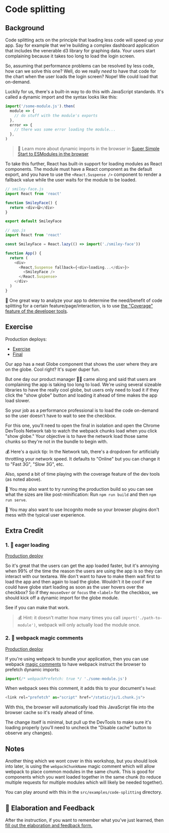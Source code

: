 # Code splitting

## Background

Code splitting acts on the principle that loading less code will speed up your
app. Say for example that we're building a complex dashboard application that
includes the venerable d3 library for graphing data. Your users start
complaining because it takes too long to load the login screen.

So, assuming that performance problems can be resolved by less code, how can we
solve this one? Well, do we really _need_ to have that code for the chart when
the user loads the login screen? Nope! We could load that on-demand.

Luckily for us, there's a built-in way to do this with JavaScript standards.
It's called a dynamic import and the syntax looks like this:

```javascript
import('/some-module.js').then(
  module => {
    // do stuff with the module's exports
  },
  error => {
    // there was some error loading the module...
  },
)
```

> 📜 Learn more about dynamic imports in the browser in
> [Super Simple Start to ESModules in the browser](https://kentcdodds.com/blog/super-simple-start-to-es-modules-in-the-browser)

To take this further, React has built-in support for loading modules as React
components. The module must have a React component as the default export, and
you have to use the `<React.Suspense />` component to render a fallback value
while the user waits for the module to be loaded.

```javascript
// smiley-face.js
import React from 'react'

function SmileyFace() {
  return <div>😃</div>
}

export default SmileyFace

// app.js
import React from 'react'

const SmileyFace = React.lazy(() => import('./smiley-face'))

function App() {
  return (
    <div>
      <React.Suspense fallback={<div>loading...</div>}>
        <SmileyFace />
      </React.Suspense>
    </div>
  )
}
```

🦉 One great way to analyze your app to determine the need/benefit of code
splitting for a certain feature/page/interaction, is to use
[the "Coverage" feature of the developer tools](https://developers.google.com/web/tools/chrome-devtools/coverage).

## Exercise

Production deploys:

- [Exercise](https://react-performance.netlify.app/isolated/exercise/01.js)
- [Final](https://react-performance.netlify.app/isolated/final/01.js)

Our app has a neat Globe component that shows the user where they are on the
globe. Cool right? It's super duper fun.

But one day our product manager 👨‍💼 came along and said that users are
complaining the app is taking too long to load. We're using several sizeable
libraries to have the really cool globe, but users only need to load it if they
click the "show globe" button and loading it ahead of time makes the app load
slower.

So your job as a performance professional is to load the code on-demand so the
user doesn't have to wait to see the checkbox.

For this one, you'll need to open the final in isolation and open the Chrome
DevTools Network tab to watch the webpack chunks load when you click "show
globe." Your objective is to have the network load those same chunks so they're
not in the bundle to begin with.

💰 Here's a quick tip: In the Network tab, there's a dropdown for artificially
throttling your network speed. It defaults to "Online" but you can change it to
"Fast 3G", "Slow 3G", etc.

Also, spend a bit of time playing with the coverage feature of the dev tools (as
noted above).

🦉 You may also want to try running the production build so you can see what the
sizes are like post-minification: Run `npm run build` and then `npm run serve`.

🦉 You may also want to use Incognito mode so your browser plugins don't mess
with the typical user experience.

## Extra Credit

### 1. 💯 eager loading

[Production deploy](https://react-performance.netlify.app/isolated/final/01.extra-1.js)

So it's great that the users can get the app loaded faster, but it's annoying
when 99% of the time the reason the users are using the app is so they can
interact with our textarea. We don't want to have to make them wait first to
load the app and then again to load the globe. Wouldn't it be cool if we could
have globe start loading as soon as the user hovers over the checkbox? So if
they `mouseOver` or `focus` the `<label>` for the checkbox, we should kick off a
dynamic import for the globe module.

See if you can make that work.

> 💰 Hint: it doesn't matter how many times you call
> `import('./path-to-module')`, webpack will only actually load the module once.

### 2. 💯 webpack magic comments

[Production deploy](https://react-performance.netlify.app/isolated/final/01.extra-2.js)

If you're using webpack to bundle your application, then you can use webpack
[magic comments](https://webpack.js.org/api/module-methods/#magic-comments) to
have webpack instruct the browser to prefetch dynamic imports:

```javascript
import(/* webpackPrefetch: true */ './some-module.js')
```

When webpack sees this comment, it adds this to your document's `head`:

```javascript
<link rel="prefetch" as="script" href="/static/js/1.chunk.js">
```

With this, the browser will automatically load this JavaScript file into the
browser cache so it's ready ahead of time.

The change itself is minimal, but pull up the DevTools to make sure it's loading
properly (you'll need to uncheck the "Disable cache" button to observe any
changes).

## Notes

Another thing which we wont cover in this workshop, but you should look into
later, is using the `webpackChunkName` magic comment which will allow webpack to
place common modules in the same chunk. This is good for components which you
want loaded together in the same chunk (to reduce multiple requests for multiple
modules which will likely be needed together).

You can play around with this in the `src/examples/code-splitting` directory.

## 🦉 Elaboration and Feedback

<div>
<span>After the instruction, if you want to remember what you've just learned, then </span>
<a rel="noopener noreferrer" target="_blank" href="https://ws.kcd.im/?ws=React%20Performance%20%E2%9A%A1&e=01%3A%20Code%20splitting&em=albert.s.manuel@gmail.com">
  fill out the elaboration and feedback form.
</a>
</div>
